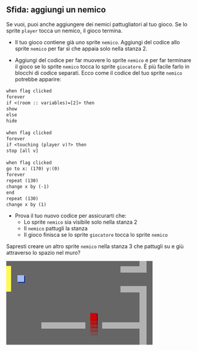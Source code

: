 ## Sfida: aggiungi un nemico

Se vuoi, puoi anche aggiungere dei nemici pattugliatori al tuo gioco. Se lo sprite `player` tocca un nemico, il gioco termina.

+ Il tuo gioco contiene già uno sprite `nemico`. Aggiungi del codice allo sprite `nemico` per far sì che appaia solo nella stanza 2.

+ Aggiungi del codice per far muovere lo sprite `nemico` e per far terminare il gioco se lo sprite `nemico` tocca lo sprite `giocatore`. È più facile farlo in blocchi di codice separati. Ecco come il codice del tuo sprite `nemico` potrebbe apparire:

```blocks3
when flag clicked
forever
if <(room :: variables)=[2]> then
show
else
hide

when flag clicked
forever
if <touching (player v)?> then
stop [all v]

when flag clicked
go to x: (170) y:(0)
forever
repeat (130)
change x by (-1)
end
repeat (130)
change x by (1)
```

+ Prova il tuo nuovo codice per assicurarti che: 
    + Lo sprite `nemico` sia visibile solo nella stanza 2
    + Il ` nemico ` pattugli la stanza
    + Il gioco finisca se lo sprite `giocatore` tocca lo sprite `nemico`

Sapresti creare un altro sprite `nemico` nella stanza 3 che pattugli su e giù attraverso lo spazio nel muro?

![screenshot](images/world-enemy2.png)